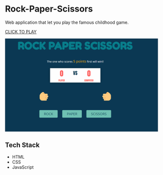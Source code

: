 # Rock-Paper-Scissors

Web application that let you play the famous childhood game.

[CLICK TO PLAY](https://rockpaperscissorsbyshikhar.netlify.app/) 

![PROJECT GIF](/demo.gif)

## Tech Stack
* HTML
* CSS
* JavaScript
